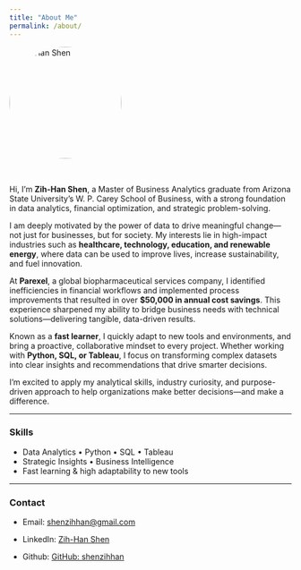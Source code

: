```yaml
---
title: "About Me"
permalink: /about/
---
```


<div style="display: flex; flex-wrap: wrap; align-items: center; gap: 2rem;">
  <img src="https://github.com/shenzihhan.png" alt="Zih-Han Shen" style="width: 200px; height: 200px; border-radius: 50%; object-fit: cover;" />
  <div>

Hi, I’m **Zih-Han Shen**, a Master of Business Analytics graduate from Arizona State University’s W. P. Carey School of Business, with a strong foundation in data analytics, financial optimization, and strategic problem-solving.

I am deeply motivated by the power of data to drive meaningful change—not just for businesses, but for society. My interests lie in high-impact industries such as **healthcare, technology, education, and renewable energy**, where data can be used to improve lives, increase sustainability, and fuel innovation.

At **Parexel**, a global biopharmaceutical services company, I identified inefficiencies in financial workflows and implemented process improvements that resulted in over **$50,000 in annual cost savings**. This experience sharpened my ability to bridge business needs with technical solutions—delivering tangible, data-driven results.

Known as a **fast learner**, I quickly adapt to new tools and environments, and bring a proactive, collaborative mindset to every project. Whether working with **Python, SQL, or Tableau**, I focus on transforming complex datasets into clear insights and recommendations that drive smarter decisions.

I’m excited to apply my analytical skills, industry curiosity, and purpose-driven approach to help organizations make better decisions—and make a difference.

---

### Skills
- Data Analytics • Python • SQL • Tableau  
- Strategic Insights • Business Intelligence  
- Fast learning & high adaptability to new tools

---

### Contact
- Email: shenzihhan@gmail.com  
- LinkedIn: [Zih-Han Shen](https://www.linkedin.com/in/zih-han-shen-552983286/)  
- Github: [GitHub: shenzihhan](https://github.com/shenzihhan)

  </div>
</div>

